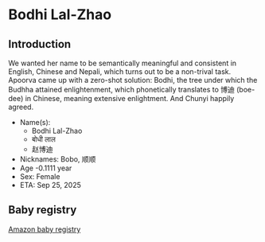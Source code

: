 # Bodhi Lal-Zhao

## Introduction

We wanted her name to be semantically meaningful and consistent in English, Chinese and Nepali, which turns out to be a non-trival task. Apoorva came up with a zero-shot solution: Bodhi, the tree under which the Budhha attained enlightenment, which phonetically translates to 博迪 (boe-dee) in Chinese, meaning extensive enlightment. And Chunyi happily agreed. 

- Name(s): 
    - Bodhi Lal-Zhao
    - बोधी लाल
    - 赵博迪
- Nicknames: Bobo, 顺顺 
- Age -0.1111 year 
- Sex: Female  
- ETA: Sep 25, 2025

## Baby registry

[Amazon baby registry](https://www.amazon.com/baby-reg/apoorva-lal-september-2025-redwoodcity/1EYMR6LQG7FC4?ref_=cm_sw_r_cp_ud_dp_FGYZ2X97XH8GSH6RC3W4)